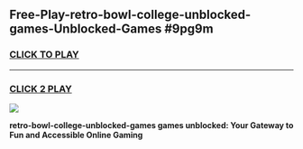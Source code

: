 
## Free-Play-retro-bowl-college-unblocked-games-Unblocked-Games #9pg9m
<h3>
<a href="https://news.freeplayer.one?title=retro-bowl-college-unblocked-games&ref=8M">CLICK TO PLAY</a></h3>
<hr>

<h3>
<a href="https://news.freeplayer.one?title=retro-bowl-college-unblocked-games&ref=8M">CLICK 2 PLAY</a>
  
</h3>

<a href="https://news.freeplayer.one?title=retro-bowl-college-unblocked-games&ref=8M"><img src="https://clearcache.store/games.png"></a>


**retro-bowl-college-unblocked-games games unblocked: Your Gateway to Fun and Accessible Online Gaming**
